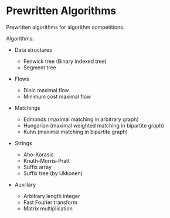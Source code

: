 # Prewritten Algorithms
Prewritten algorithms for algorithm competitions.

Algorithms:

- Data structures
  - Fenwick tree (Binary indexed tree)
  - Segment tree
  
- Flows
  - Dinic maximal flow
  - Minimum cost maximal flow
  
- Matchings
  - Edmonds (maximal matching in arbitrary graph)
  - Hungarian (maximal weighted matching in bipartite graph)
  - Kuhn (maximal matching in bipartite graph)
  
- Strings
  - Aho-Korasic
  - Knuth-Morris-Pratt
  - Suffix array
  - Suffix tree (by Ukkonen)
  
- Auxillary
  - Arbitrary length integer
  - Fast Fourier transform
  - Matrix multiplication
